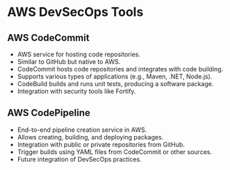 # AWS DevSecOps Tools

## AWS CodeCommit
- AWS service for hosting code repositories.
- Similar to GitHub but native to AWS.
- CodeCommit hosts code repositories and integrates with code building.
- Supports various types of applications (e.g., Maven, .NET, Node.js).
- CodeBuild builds and runs unit tests, producing a software package.
- Integration with security tools like Fortify.

## AWS CodePipeline
- End-to-end pipeline creation service in AWS.
- Allows creating, building, and deploying packages.
- Integration with public or private repositories from GitHub.
- Trigger builds using YAML files from CodeCommit or other sources.
- Future integration of DevSecOps practices.
